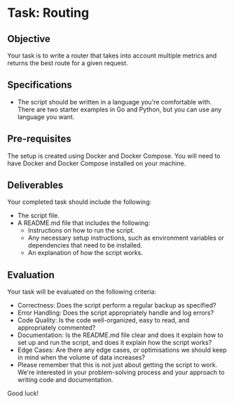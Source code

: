 # Task: Routing

## Objective

Your task is to write a router that takes into account multiple metrics and returns the best route for a given request.

## Specifications

* The script should be written in a language you're comfortable with. There are two starter examples in Go and Python, but you can use any language you want.

## Pre-requisites

The setup is created using Docker and Docker Compose. You will need to have Docker and Docker Compose installed on your machine.

## Deliverables

Your completed task should include the following:

* The script file.
* A README.md file that includes the following:
  * Instructions on how to run the script.
  * Any necessary setup instructions, such as environment variables or dependencies that need to be installed.
  * An explanation of how the script works.


## Evaluation

Your task will be evaluated on the following criteria:

* Correctness: Does the script perform a regular backup as specified?
* Error Handling: Does the script appropriately handle and log errors?
* Code Quality: Is the code well-organized, easy to read, and appropriately commented?
* Documentation: Is the README.md file clear and does it explain how to set up and run the script, and does it explain how the script works?
* Edge Cases: Are there any edge cases, or optimisations we should keep in mind when the volume of data increases?
* Please remember that this is not just about getting the script to work. We're interested in your problem-solving process and your approach to writing code and documentation.

Good luck!
